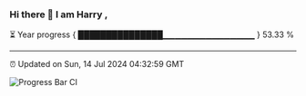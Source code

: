 ### Hi there 👋 I am Harry , 

⏳ Year progress { ███████████████▁▁▁▁▁▁▁▁▁▁▁▁▁▁▁ } 53.33 %

---

⏰ Updated on Sun, 14 Jul 2024 04:32:59 GMT

![Progress Bar CI](https://github.com/duykhang68/duykhang68/workflows/Progress%20Bar%20CI/badge.svg)
